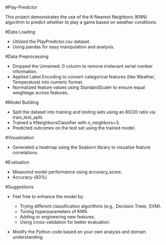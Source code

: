 #Play-Predictor

This project demonstrates the use of the K-Nearest Neighbors (KNN) algorithm to predict whether to play a game based on weather conditions.

#Data Loading

* Utilized the PlayPredictor.csv dataset.
* Using pandas for easy manipulation and analysis.


#Data Preprocessing

* Dropped the Unnamed: 0 column to remove irrelevant serial number information.
* Applied Label Encoding to convert categorical features (like Weather, Temperature) into numeric format.
* Normalized feature values using StandardScaler to ensure equal weightage across features.

#Model Building

* Split the dataset into training and testing sets using an 80/20 ratio via train_test_split.
* Trained a KNeighborsClassifier with n_neighbors=3.
* Predicted outcomes on the test set using the trained model.


#Visualization

* Generated a heatmap using the Seaborn library to visualize feature correlations.

#Evaluation

* Measured model performance using accuracy_score.
* Accuracy-(83%)

#Suggestions

* Feel free to enhance the model by:

  * Trying different classification algorithms (e.g., Decision Trees, SVM).
  * Tuning hyperparameters of KNN.
  * Adding or engineering new features.
  * Using cross-validation for better evaluation.
* Modify the Python code based on your own analysis and domain understanding.

